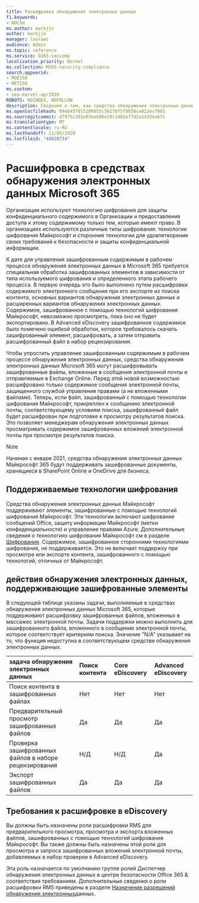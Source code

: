 ```yaml
---
title: Расшифровка обнаружения электронных данных
f1.keywords:
- NOCSH
ms.author: markjjo
author: markjjo
manager: laurawi
audience: Admin
ms.topic: reference
ms.service: O365-seccomp
localization_priority: Normal
ms.collection: M365-security-compliance
search.appverid:
- MOE150
- MET150
ms.custom:
- seo-marvel-apr2020
ROBOTS: NOINDEX, NOFOLLOW
description: Сведения о том, как средства обнаружения электронных данных Microsoft 365 обрабатывают зашифрованные документы, вложенные в сообщения электронной почты.
ms.openlocfilehash: 89e6457015289055c56278f5f8650ce022ecf081
ms.sourcegitcommit: d7975c391e03eeb96e29c1d02e77d2a1433ea67c
ms.translationtype: MT
ms.contentlocale: ru-RU
ms.lasthandoff: 11/05/2020
ms.locfileid: "48920734"
---
```

# <a name="decryption-in-microsoft-365-ediscovery-tools"></a>Расшифровка в средствах обнаружения электронных данных Microsoft 365

Организации используют технологию шифрования для защиты конфиденциального содержимого в Организации и предоставления доступа к этому содержимому только тем, которые имеют право. В организациях используются различные типы шифрования: технологии шифрования Майкрософт и сторонние технологии для удовлетворения своих требований к безопасности и защиты конфиденциальной информации.

К дате для управления зашифрованным содержимым в рабочем процессе обнаружения электронных данных в Microsoft 365 требуется специальная обработка зашифрованных элементов в зависимости от типа используемого шифрования и определенного этапа рабочего процесса. В первую очередь это было выполнено путем расшифровки содержимого электронного сообщения при его экспорте из поиска контента, основных вариантов обнаружения электронных данных и расширенных вариантов обнаружения электронных данных. Содержимое, зашифрованное с помощью технологий шифрования Майкрософт, невозможно просмотреть, пока оно не будет экспортировано. В Advanced eDiscovery зашифрованное содержимое было помечено ошибкой обработки, которое требовалось скачать зашифрованный элемент, расшифровать, а затем отправить расшифрованный файл в набор рецензирования.

Чтобы упростить управление зашифрованным содержимым в рабочем процессе обнаружения электронных данных, средства обнаружения электронных данных Microsoft 365 могут расшифровывать зашифрованные файлы, вложенные в сообщения электронной почты и отправляемые в Exchange Online. Перед этой новой возможностью расшифровано только содержимое сообщения электронной почты, защищенного службой управления правами (а не вложенными файлами). Теперь, если файл, зашифрованный с помощью технологии шифрования Майкрософт, прикреплен к сообщению электронной почты, соответствующему условиям поиска, зашифрованный файл будет расшифрован при подготовке к просмотру результатов поиска. Это позволяет менеджерам обнаружения электронных данных просматривать содержимое зашифрованных вложений электронной почты при просмотре результатов поиска.

> [!NOTE]
> Начиная с января 2021, средства обнаружения электронных данных Майкрософт 365 будут поддерживать зашифрованные документы, хранящиеся в SharePoint Online и OneDrive для бизнеса.

## <a name="supported-encryption-technologies"></a>Поддерживаемые технологии шифрования

Средства обнаружения электронных данных Майкрософт поддерживают элементы, зашифрованные с помощью технологий шифрования Майкрософт. Эти технологии включают шифрование сообщений Office, защиту информации Майкрософт (метки конфиденциальности) и управление правами Azure. Дополнительные сведения о технологиях шифрования Майкрософт см в разделе [Шифрование](encryption.md). Содержимое, зашифрованное сторонними технологиями шифрования, не поддерживается. Это не включает поддержку при просмотре или экспорте контента, зашифрованного с помощью технологий, отличных от Майкрософт.

## <a name="ediscovery-activities-that-support-encrypted-items"></a>действия обнаружения электронных данных, поддерживающие зашифрованные элементы

В следующей таблице указаны задачи, выполняемые в средствах обнаружения электронных данных Microsoft 365, которые поддерживают расшифровку зашифрованных файлов, вложенных в массажес электронной почты. Задачи поддержки можно выполнить для зашифрованного файла, вложенного в сообщение электронной почты, которое соответствует критериям поиска. Значение "N/A" указывает на то, что функция недоступна в соответствующем средстве обнаружения электронных данных.

|задача обнаружения электронных данных  |Поиск контента  |Core eDiscovery  |Advanced eDiscovery  |
|:---------|:---------|:---------|:---------|
|Поиск контента в зашифрованных файлах     |Нет      |Нет      |Нет      |
|Предварительный просмотр зашифрованных файлов     |Да      |Да     |Да       |
|Проверка зашифрованных файлов в наборе рецензирования    |Н/Д      |Н/Д        | Да        |
|Экспорт зашифрованных файлов    |Да       |Да  |Да    |

## <a name="requirements-for-decryption-in-ediscovery"></a>Требования к расшифровке в eDiscovery

Вы должны быть назначены роли расшифровки RMS для предварительного просмотра, просмотра и экспорта вложенных файлов, зашифрованных с помощью технологий шифрования Майкрософт. Вы также должны быть назначены этой роли для просмотра и запроса зашифрованных вложений электронной почты, добавляемых в набор проверки в Advanced eDiscovery.

Эта роль назначается по умолчанию группе ролей Диспетчер обнаружения электронных данных в центре безопасности Office 365 & соответствия требованиям. Дополнительные сведения о роли расшифровки RMS приведены в разделе [Назначение разрешений обнаружения электронных](assign-ediscovery-permissions.md#rms-decrypt)данных.
